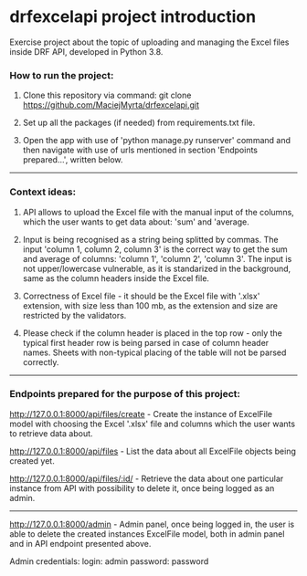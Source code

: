 # drfexcelapi project introduction
Exercise project about the topic of uploading and managing the Excel files inside DRF API, developed in Python 3.8.

### How to run the project:

1. Clone this repository via command: git clone https://github.com/MaciejMyrta/drfexcelapi.git

2. Set up all the packages (if needed) from requirements.txt file.

3. Open the app with use of 'python manage.py runserver' command and then navigate with use of urls mentioned in section 'Endpoints prepared...', written below.

-------------------------------------------------------

### Context ideas:

1. API allows to upload the Excel file with the manual input of the columns, which the user wants to get data about: 'sum' and 'average.

2. Input is being recognised as a string being splitted by commas. The input 'column 1, column 2, column 3' is the correct way to get the sum and average of columns: 'column 1', 'column 2', 'column 3'. The input is not upper/lowercase vulnerable, as it is standarized in the background, same as the column headers inside the Excel file.

3. Correctness of Excel file - it should be the Excel file with '.xlsx' extension, with size less than 100 mb, as the extension and size are restricted by the validators.

4. Please check if the column header is placed in the top row - only the typical first header row is being parsed in case of column header names. Sheets with non-typical placing of the table will not be parsed correctly.

-------------------------------------------------------

### Endpoints prepared for the purpose of this project:

http://127.0.0.1:8000/api/files/create - Create the instance of ExcelFile model with choosing the Excel '.xlsx' file and columns which the user wants to retrieve data about.

http://127.0.0.1:8000/api/files - List the data about all ExcelFile objects being created yet.

http://127.0.0.1:8000/api/files/:id/ - Retrieve the data about one particular instance from API with possibility to delete it, once being logged as an admin.

-------------------------------------------------------

http://127.0.0.1:8000/admin - Admin panel, once being logged in, the user is able to delete the created instances ExcelFile model, both in admin panel and in API endpoint presented above.

Admin credentials:
login: admin
password: password
